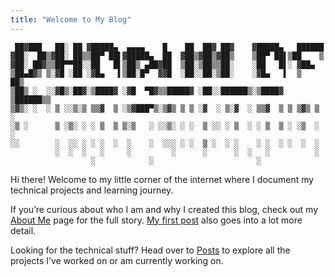 ```yaml
---
title: "Welcome to My Blog"
---
```

```
 ██▓███   ██░ ██ ▓█████▄  ▄▄▄▄    █    ██  ██▓ ██▓    ▓█████▄   ██████ 
▓██░  ██▒▓██░ ██▒▒██▀ ██▌▓█████▄  ██  ▓██▒▓██▒▓██▒    ▒██▀ ██▌▒██    ▒ 
▓██░ ██▓▒▒██▀▀██░░██   █▌▒██▒ ▄██▓██  ▒██░▒██▒▒██░    ░██   █▌░ ▓██▄   
▒██▄█▓▒ ▒░▓█ ░██ ░▓█▄   ▌▒██░█▀  ▓▓█  ░██░░██░▒██░    ░▓█▄   ▌  ▒   ██▒
▒██▒ ░  ░░▓█▒░██▓░▒████▓ ░▓█  ▀█▓▒▒█████▓ ░██░░██████▒░▒████▓ ▒██████▒▒
▒▓▒░ ░  ░ ▒ ░░▒░▒ ▒▒▓  ▒ ░▒▓███▀▒░▒▓▒ ▒ ▒ ░▓  ░ ▒░▓  ░ ▒▒▓  ▒ ▒ ▒▓▒ ▒ ░
░▒ ░      ▒ ░▒░ ░ ░ ▒  ▒ ▒░▒   ░ ░░▒░ ░ ░  ▒ ░░ ░ ▒  ░ ░ ▒  ▒ ░ ░▒  ░ ░
░░        ░  ░░ ░ ░ ░  ░  ░    ░  ░░░ ░ ░  ▒ ░  ░ ░    ░ ░  ░ ░  ░  ░  
          ░  ░  ░   ░     ░         ░      ░      ░  ░   ░          ░  
                  ░            ░                       ░
```
Hi there! Welcome to my little corner of the internet where I document my technical projects and learning journey.  

If you’re curious about who I am and why I created this blog, check out my [About Me](/about/) page for the full story. [My first post](/posts/my-first-post/) also goes into a lot more detail.

Looking for the technical stuff? Head over to [Posts](/posts/) to explore all the projects I’ve worked on or am currently working on.

